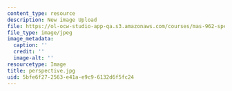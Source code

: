 ```yaml
---
content_type: resource
description: New image Upload
file: https://ol-ocw-studio-app-qa.s3.amazonaws.com/courses/mas-962-special-topics-new-textiles-spring-2010/5bfe6f272563e41ae9c96132d6f5fc24_perspective.jpg
file_type: image/jpeg
image_metadata:
  caption: ''
  credit: ''
  image-alt: ''
resourcetype: Image
title: perspective.jpg
uid: 5bfe6f27-2563-e41a-e9c9-6132d6f5fc24
---
```

